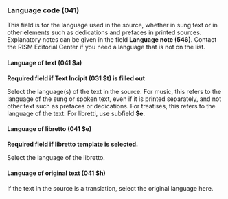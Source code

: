 ### Language code (041)

This field is for the language used in the source, whether in sung text or in other elements such as dedications and
prefaces in printed sources. Explanatory notes can be given in the field **Language note (546)**. Contact the RISM
Editorial Center if you need a language that is not on the list.

#### Language of text (041 $a)

**Required field if Text Incipit (031 $t) is filled out**

Select the language(s) of the text in the source. For music, this refers to the language of the sung or spoken text,
even if it is printed separately, and not other text such as prefaces or dedications. For treatises, this refers to the
language of the text. For libretti, use subfield **$e**.

#### Language of libretto (041 $e)

**Required field if libretto template is selected.**

Select the language of the libretto.

#### Language of original text (041 $h)

If the text in the source is a translation, select the original language here.
